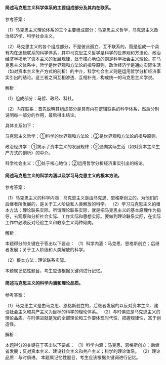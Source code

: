 #### 简述马克思主义科学体系的主要组成部分及其内在联系。

参考答案：

（1）马克思主义理论体系的三个主要组成部分：马克思主义哲学，马克思主义政治经济学、科学社会主义。

（2）马克思主义的各个组成部分，不是彼此孤立、互不联系的，而是组成一个具有内在逻辑联系的科学体系，其中马克思主义哲学是科学的世界观和方法论，政治经济学揭示了资本主义的发展规律，处于核心地位的则是科学社会主义理论。在马克思主义体系中，哲学是世界观和方法论的指导原则，政治经济学是通向实际生活（如对资本主义生产方式的剖析）的中介，科学社会主义则是运用哲学分析经济事实引出的结论。这三者之间互相渗透、互相补充，构成统一的马克思主义学说。

解析：

（1）组成部分：马哲、政经、科社。

（2）内在联系：首先说明其组成部分是具有内在逻辑联系的科学体系，然后分别说明每一部分的作用，最后得出结论。

具体关系如下：

马克思主义哲学：①科学的世界观和方法论；②是世界观和方法论的指导原则。

政治经济学：①揭示了资本主义的发展规律；②通向实际生活（如对资本主义生产方式的剖析）的中介。

科学社会主义：①处于核心地位；②运用哲学分析经济事实引出的结论。

#### 简述马克思主义的科学内涵以及学习马克思主义的根本方法。

参考答案：

（1）马克思主义的科学内涵：马克思主义是由马克思、恩格斯创立的，为他们的后继者所发展的，是关于工人阶级和人类解放的科学。
（2）学习马克思主义的根本方法：理论联系实际。所谓理论联系实际，就是把马克思主义的基本原理作为指导，去观察和分析社会实际、工作实际和思想实际。要做到理论联系实际，在实际工作中必须反对经验主义和教条主义两种倾向。

解析：

本题得分的关键在于答出以下要点：
（1）科学内涵：马克思、恩格斯创立；后继者发展；关于工人阶级和人类解放的科学。 

（2）根本方法：理论联系实际。 

本题属记忆性题目，考生应该根据关键词进行记忆。

#### 简述马克思主义的科学内涵和理论品质。

参考答案：

（1）马克思主义是由马克思、恩格斯创立的，后继者发展的以反对资本主义、建设社会主义和共产主义为目标的科学的理论体系。
（2）与时俱进是马克思主义的理论品质。与时俱进就是党的全部理论和工作要体现时代性，把握规律性，富于创造性。

解析：

本题得分的关键在于答出以下要点：
（1）科学内涵：马克思、恩格斯创立；后继者发展；反对资本主义、建设社会主义和共产主义；科学的理论体系。
（2）理论品质：与时俱进。
本题属记忆性题目，考生应该根据关键词进行记忆。

